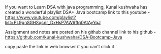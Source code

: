 If you want to Learn DSA with java programming, 
Kunal kushwaha has created a wonderful playlist DSA+ Java bootcamp
link to this youtube - 
https://www.youtube.com/playlist?list=PL9gnSGHSqcnr_DxHsP7AW9ftq0AtAyYqJ

Assignment and notes are posted on his github channel
link to his github -
https://github.com/kunal-kushwaha/DSA-Bootcamp-Java

copy paste the link in web browser if you can't click it

